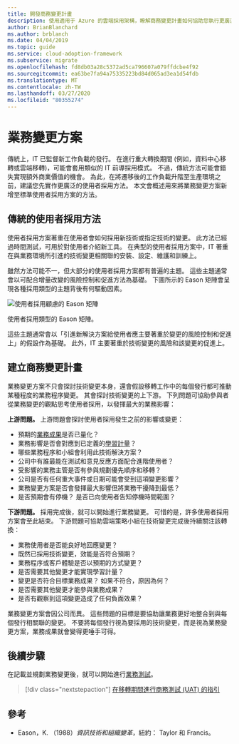 ```yaml
---
title: 開發商務變更計畫
description: 使用適用于 Azure 的雲端採用架構，瞭解商務變更計畫如何協助您執行更廣泛的使用者採用方案。
author: BrianBlanchard
ms.author: brblanch
ms.date: 04/04/2019
ms.topic: guide
ms.service: cloud-adoption-framework
ms.subservice: migrate
ms.openlocfilehash: fd8db03a28c5372ad5ca796607a079ffdcbe4f92
ms.sourcegitcommit: ea63be7fa94a75335223bd84d065ad3ea1d54fdb
ms.translationtype: MT
ms.contentlocale: zh-TW
ms.lasthandoff: 03/27/2020
ms.locfileid: "80355274"
---
```

# <a name="business-change-plan"></a>業務變更方案

傳統上，IT 已監督新工作負載的發行。 在進行重大轉換期間 (例如，資料中心移轉或雲端移轉)，可能會套用類似的 IT 前導採用模式。 不過，傳統方法可能會錯失實現額外商業價值的機會。 為此，在將遷移後的工作負載升階至生產環境之前，建議您先實作更廣泛的使用者採用方法。 本文會概述用來將業務變更方案新增至標準使用者採用方案的方法。

## <a name="traditional-user-adoption-approach"></a>傳統的使用者採用方法

使用者採用方案著重在使用者會如何採用新技術或指定技術的變更。 此方法已經過時間測試，可用於對使用者介紹新工具。 在典型的使用者採用方案中，IT 著重在與業務環境所引進的技術變更相關聯的安裝、設定、維護和訓練上。

雖然方法可能不一，但大部分的使用者採用方案都有普遍的主題。 這些主題通常會以可配合增量改變的風險控制和促進方法為基礎。 下圖所示的 Eason 矩陣會呈現各種採用類型的主題背後有何驅動因素。

![使用者採用顧慮的 Eason 矩陣](../../../_images/migrate/eason-matrix.jpg)

使用者採用類型的 Eason 矩陣。

這些主題通常會以「引進新解決方案給使用者應主要著重於變更的風險控制和促進上」的假設作為基礎。 此外，IT 主要著重於技術變更的風險和該變更的促進上。

## <a name="create-business-change-plans"></a>建立商務變更計畫

業務變更方案不只會探討技術變更本身，還會假設移轉工作中的每個發行都可推動某種程度的業務程序變更。 其會探討技術變更的上下游。 下列問題可協助參與者從業務變更的觀點思考使用者採用，以發揮最大的業務影響：

**上游問題。** 上游問題會探討使用者採用發生之前的影響或變更：

- 預期的[業務成果](../../../strategy/business-outcomes/index.md)是否已量化？
- 業務影響是否會對應到已定義的[學習計量](../../../strategy/learning-metrics.md)？
- 哪些業務程序和小組會利用此技術解決方案？
- 公司中有誰最能在測試和意見反應方面配合進階使用者？
- 受影響的業務主管是否有參與規劃優先順序和移轉？
- 公司是否有任何重大事件或日期可能會受到這項變更影響？
- 業務變更方案是否會發揮最大影響但將業務干擾降到最低？
- 是否預期會有停機？ 是否已向使用者告知停機時間範圍？

**下游問題。** 採用完成後，就可以開始進行業務變更。 可惜的是，許多使用者採用方案會至此結束。 下游問題可協助雲端策略小組在技術變更完成後持續關注該轉換：

- 業務使用者是否能良好地回應變更？
- 既然已採用技術變更，效能是否符合預期？
- 業務程序或客戶體驗是否以預期的方式變更？
- 是否需要其他變更才能實現學習計量？
- 變更是否符合目標業務成果？ 如果不符合，原因為何？
- 是否需要其他變更才能參與業務成果？
- 是否有觀察到這項變更造成了任何負面效果？

業務變更方案會因公司而異。 這些問題的目標是要協助讓業務更好地整合到與每個發行相關聯的變更。 不要將每個發行視為要採用的技術變更，而是視為業務變更方案，業務成果就會變得更唾手可得。

## <a name="next-steps"></a>後續步驟

在記載並規劃業務變更後，就可以開始進行[業務測試](./business-test.md)。

> [!div class="nextstepaction"]
> [在移轉期間進行商務測試 (UAT) 的指引](./business-test.md)

## <a name="references"></a>參考

<!-- cSpell:ignore Eason -->

- Eason，K. （1988）_資訊技術和組織變革_，紐約： Taylor 和 Francis。
